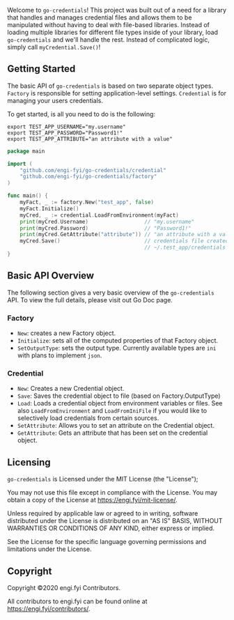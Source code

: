Welcome to `go-credentials`! This project was built out of a need for a library that handles and manages credential files and allows them to be manipulated without having to deal with file-based libraries. Instead of loading multiple libraries for different file types inside of your library, load `go-credentials` and we'll handle the rest. Instead of complicated logic, simply call `myCredential.Save()`!

## Getting Started
The basic API of `go-credentials` is based on two separate object types. `Factory` is responsible for setting application-level settings. `Credential` is for managing your users credentials.

To get started, is all you need to do is the following:
```shell script
export TEST_APP_USERNAME="my.username"
export TEST_APP_PASSWORD="Password1!"
export TEST_APP_ATTRIBUTE="an attribute with a value"
```

```go
package main

import (
    "github.com/engi-fyi/go-credentials/credential"
    "github.com/engi-fyi/go-credentials/factory"
)

func main() {
    myFact, _ := factory.New("test_app", false)
    myFact.Initialize()
    myCred, _ := credential.LoadFromEnvironment(myFact)
    print(myCred.Username)                  // "my.username"
    print(myCred.Password)                  // "Password1!"
    print(myCred.GetAttribute("attribute")) // "an attribute with a value"
    myCred.Save()                           // credentials file created at
                                            // ~/.test_app/credentials
}
```
## Basic API Overview
The following section gives a very basic overview of the `go-credentials` API. To view the full details, please visit out Go Doc page.
### Factory

- `New`: creates a new Factory object.
- `Initialize`: sets all of the computed properties of that Factory object.
- `SetOutputType`: sets the output type. Currently available types are `ini` with plans to implement `json`.

### Credential

 - `New`: Creates a new Credential object.
 - `Save`: Saves the credential object to file (based on Factory.OutputType)
 - `Load`: Loads a credential object from environment variables or files. See also `LoadFromEnvironment` and `LoadFromIniFile` if you would like to selectively load credentials from certain sources.
 - `SetAttribute`: Allows you to set an attribute on the Credential object.
 - `GetAttribute`: Gets an attribute that has been set on the credential object.
 
## Licensing

`go-credentials` is Licensed under the MIT License (the "License");

You may not use this file except in compliance with the License.
You may obtain a copy of the License at https://engi.fyi/mit-license/.

Unless required by applicable law or agreed to in writing, software
distributed under the License is distributed on an "AS IS" BASIS,
WITHOUT WARRANTIES OR CONDITIONS OF ANY KIND, either express or implied.

See the License for the specific language governing permissions and
limitations under the License.

## Copyright

Copyright &copy;2020 engi.fyi Contributors.

All contributors to engi.fyi can be found online at https://engi.fyi/contributors/.